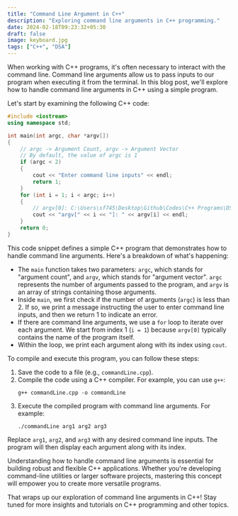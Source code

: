 ```yaml
---
title: "Command Line Argument in C++"
description: "Exploring command line arguments in C++ programming."
date: 2024-02-18T09:23:32+05:30
draft: false
image: keyboard.jpg
tags: ["C++", "DSA"]
---
```


When working with C++ programs, it's often necessary to interact with the command line. Command line arguments allow us to pass inputs to our program when executing it from the terminal. In this blog post, we'll explore how to handle command line arguments in C++ using a simple program.

Let's start by examining the following C++ code:

```cpp
#include <iostream>
using namespace std;

int main(int argc, char *argv[])
{
    // argc -> Argument Count, argv -> Argument Vector
    // By default, the value of argc is 1
    if (argc < 2)
    {
        cout << "Enter command line inputs" << endl;
        return 1;
    }
    for (int i = 1; i < argc; i++)
    {
        // argv[0]: C:\Users\sf745\Desktop\Github\Codes\C++ Programs\DSA Concepts\commandLine.exe
        cout << "argv[" << i << "]: " << argv[i] << endl;
    }
    return 0;
}
```

This code snippet defines a simple C++ program that demonstrates how to handle command line arguments. Here's a breakdown of what's happening:

- The `main` function takes two parameters: `argc`, which stands for "argument count", and `argv`, which stands for "argument vector". `argc` represents the number of arguments passed to the program, and `argv` is an array of strings containing those arguments.
- Inside `main`, we first check if the number of arguments (`argc`) is less than 2. If so, we print a message instructing the user to enter command line inputs, and then we return 1 to indicate an error.
- If there are command line arguments, we use a `for` loop to iterate over each argument. We start from index 1 (`i = 1`) because `argv[0]` typically contains the name of the program itself.
- Within the loop, we print each argument along with its index using `cout`.

To compile and execute this program, you can follow these steps:

1. Save the code to a file (e.g., `commandLine.cpp`).
2. Compile the code using a C++ compiler. For example, you can use `g++`:
   ```
   g++ commandLine.cpp -o commandLine
   ```
3. Execute the compiled program with command line arguments. For example:
   ```
   ./commandLine arg1 arg2 arg3
   ```

Replace `arg1`, `arg2`, and `arg3` with any desired command line inputs. The program will then display each argument along with its index.

Understanding how to handle command line arguments is essential for building robust and flexible C++ applications. Whether you're developing command-line utilities or larger software projects, mastering this concept will empower you to create more versatile programs.

That wraps up our exploration of command line arguments in C++! Stay tuned for more insights and tutorials on C++ programming and other topics.